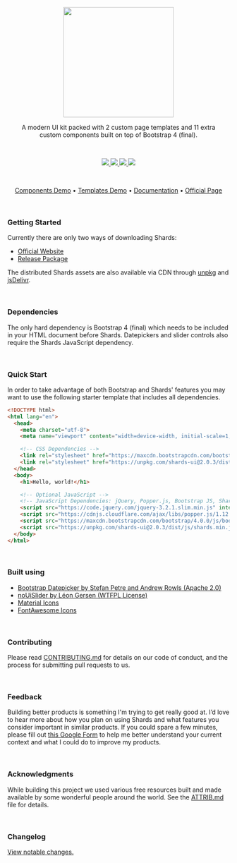 <p align="center">
<img src="logo.jpg" width="250" />
</p>

<p align="center">
A modern UI kit packed with 2 custom page templates and 11 extra <br />custom components built on top of Bootstrap 4 (final).
</p>

<br />

<p align="center">
  <a href="#">
    <img src="https://img.shields.io/badge/Size-14.05_kb_min/gz-brightgreen.svg" />
  </a>
  <a href="#">
    <img src="https://img.shields.io/badge/License-MIT-brightgreen.svg" />
  </a>
  <a href="https://twitter.com/intent/tweet?url=https://designrevision.com/downloads/shards&text=I%20love%20the%20free%20Shards%20UI%20kit%20based%20on%20%23bootstrap%20by%20%40DesignRevision%20%23ui%20%23kit%20%23freebie%20">
    <img src="https://img.shields.io/twitter/url/http/shields.io.svg?style=social" />
  </a>
  <a href="https://twitter.com/designrevision">
    <img src="https://img.shields.io/twitter/follow/DesignRevision.svg?style=social&label=Follow" />
  </a>
</p>

<br />

<p align="center">
  <a href="https://designrevision.com/demo/shards/">Components Demo</a> •
  <a href="https://designrevision.com/demo/shards/#extras">Templates Demo</a> •
  <a href="https://designrevision.com/docs/shards">Documentation</a> •
  <a href="https://designrevision.com/downloads/shards/">Official Page</a>
</p>

<br />


### Getting Started

Currently there are only two ways of downloading Shards:

* [Official Website](https://designrevision.com/download/shards)
* [Release Package](https://github.com/DesignRevision/shards-ui/releases)

The distributed Shards assets are also available via CDN through [unpkg](https://unpkg.com/shards-ui@2.0.3/) and [jsDelivr](https://cdn.jsdelivr.net/npm/shards-ui@2.0.3/).

<br />

### Dependencies

The only hard dependency is Bootstrap 4 (final) which needs to be included in your HTML document before Shards. Datepickers and slider controls also require the Shards JavaScript dependency.

<br />

### Quick Start

In order to take advantage of both Bootstrap and Shards' features you may want to use the following starter template that includes all dependencies.

```html
<!DOCTYPE html>
<html lang="en">
  <head>
    <meta charset="utf-8">
    <meta name="viewport" content="width=device-width, initial-scale=1, shrink-to-fit=no">

    <!-- CSS Dependencies -->
    <link rel="stylesheet" href="https://maxcdn.bootstrapcdn.com/bootstrap/4.0.0/css/bootstrap.min.css" integrity="sha384-Gn5384xqQ1aoWXA+058RXPxPg6fy4IWvTNh0E263XmFcJlSAwiGgFAW/dAiS6JXm" crossorigin="anonymous">
    <link rel="stylesheet" href="https://unpkg.com/shards-ui@2.0.3/dist/css/shards.min.css">
  </head>
  <body>
    <h1>Hello, world!</h1>

    <!-- Optional JavaScript -->
    <!-- JavaScript Dependencies: jQuery, Popper.js, Bootstrap JS, Shards JS -->
    <script src="https://code.jquery.com/jquery-3.2.1.slim.min.js" integrity="sha384-KJ3o2DKtIkvYIK3UENzmM7KCkRr/rE9/Qpg6aAZGJwFDMVNA/GpGFF93hXpG5KkN" crossorigin="anonymous"></script>
    <script src="https://cdnjs.cloudflare.com/ajax/libs/popper.js/1.12.9/umd/popper.min.js" integrity="sha384-ApNbgh9B+Y1QKtv3Rn7W3mgPxhU9K/ScQsAP7hUibX39j7fakFPskvXusvfa0b4Q" crossorigin="anonymous"></script>
    <script src="https://maxcdn.bootstrapcdn.com/bootstrap/4.0.0/js/bootstrap.min.js" integrity="sha384-JZR6Spejh4U02d8jOt6vLEHfe/JQGiRRSQQxSfFWpi1MquVdAyjUar5+76PVCmYl" crossorigin="anonymous"></script>
    <script src="https://unpkg.com/shards-ui@2.0.3/dist/js/shards.min.js"></script>
  </body>
</html>
```

<br />

### Built using

* [Bootstrap Datepicker by Stefan Petre and Andrew Rowls (Apache 2.0)](https://github.com/uxsolutions/bootstrap-datepicker)
* [noUiSlider by Léon Gersen (WTFPL License)](https://refreshless.com/nouislider/download/)
* [Material Icons](http://material.io/icons)
* [FontAwesome Icons](http://fontawesome.io)

<br />

### Contributing

Please read [CONTRIBUTING.md](https://gist.github.com/PurpleBooth/b24679402957c63ec426) for details on our code of conduct, and the process for submitting pull requests to us.

<br />

### Feedback
Building better products is something I'm trying to get really good at. I’d love to hear more about how you plan on using Shards and what features you consider important in similar products. If you could spare a few minutes, please fill out [this Google Form](https://docs.google.com/forms/d/e/1FAIpQLScyj8F-fyVlb-AAeM-UFXSpDgrfdC81yWm1BNF8_gVCpXN8jw/viewform?usp=sf_link) to help me better understand your current context and what I could do to improve my products.

<br />

### Acknowledgments

While building this project we used various free resources built and made
available by some wonderful people around the world. See the [ATTRIB.md](ATTRIB.md) file for details.

<br />

### Changelog

[View notable changes.](CHANGELOG.md)
